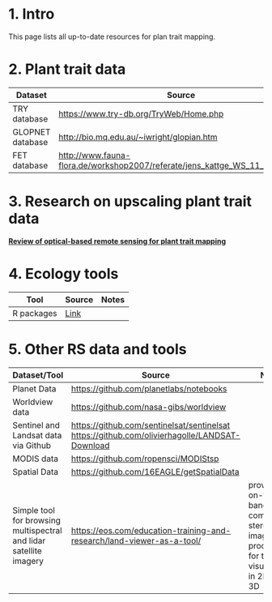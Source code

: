 # 1. Intro

This page lists all up-to-date resources for plan trait mapping.

# 2. Plant trait data

Dataset | Source | Notes
------------ | ------------- | -------------
TRY database | https://www.try-db.org/TryWeb/Home.php |
GLOPNET database | http://bio.mq.edu.au/~iwright/glopian.htm|
FET database | http://www.fauna-flora.de/workshop2007/referate/jens_kattge_WS_11_12_04.pdf |

# 3. Research on upscaling plant trait data
**[Review of optical-based remote sensing for plant trait mapping](https://doi.org/10.1016/j.ecocom.2013.06.003)**


# 4. Ecology tools

Tool | Source | Notes
------------ | ------------- | -------------
R packages | [Link](https://docs.google.com/spreadsheets/d/1aYBsFcmY08Zi8Y1Hxp_-7mqApn__frS4S4MHDtwj9r0/edit?fbclid=IwAR25FBsCDkSB4JXaAG7-qJvaiSlvLcmnVa6nnlK5LEuj5t9oRz3bc6TjMVI#gid=950823967)|

# 5. Other RS data and tools

Dataset/Tool | Source | Notes
------------ | ------------- | -------------
Planet Data| https://github.com/planetlabs/notebooks | 
Worldview data | https://github.com/nasa-gibs/worldview | 
Sentinel and Landsat data via Github | https://github.com/sentinelsat/sentinelsat https://github.com/olivierhagolle/LANDSAT-Download |
MODIS data | https://github.com/ropensci/MODIStsp | 
Spatial Data | https://github.com/16EAGLE/getSpatialData | 
Simple tool for browsing multispectral and lidar satellite imagery | https://eos.com/education-training-and-research/land-viewer-as-a-tool/ | provides on-the-fly band computing; stereo imagery processed for terrain visualization in 2D and 3D


